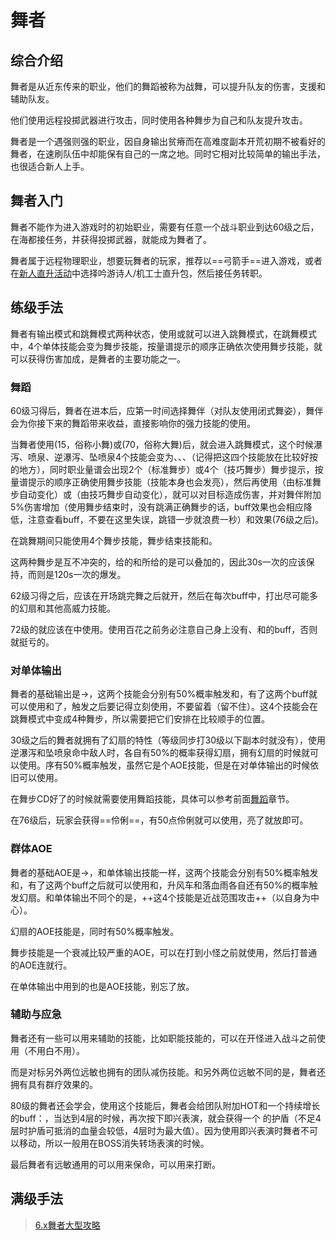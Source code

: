 # 舞者
<FloatTOC />

## 综合介绍

舞者是从近东传来的职业，他们的舞蹈被称为战舞，可以提升队友的伤害，支援和辅助队友。

他们使用远程投掷武器进行攻击，同时使用各种舞步为自己和队友提升攻击。

舞者是一个遇强则强的职业，因自身输出贫瘠而在高难度副本开荒初期不被看好的舞者，在速刷队伍中却能保有自己的一席之地。同时它相对比较简单的输出手法，也很适合新人上手。

## 舞者入门

舞者不能作为进入游戏时的初始职业，需要有任意一个战斗职业到达60级之后，在海都接任务<quest name="舞者降临" />，并获得投掷武器，就能成为舞者了。

舞者属于远程物理职业，想要玩舞者的玩家，推荐以==弓箭手==进入游戏，或者在[新人直升活动](/before/pay.md#萌新招待领多重福利)中选择吟游诗人/机工士直升包，然后接任务<quest name="舞者降临" />转职。

## 练级手法

舞者有输出模式和跳舞模式两种状态，使用<Action name="标准舞步" />或<Action name="技巧舞步" />就可以进入跳舞模式，在跳舞模式中，4个单体技能会变为舞步技能，按量谱提示的顺序正确依次使用舞步技能，就可以获得伤害加成，是舞者的主要功能之一。

### 舞蹈

60级习得<Action name="闭式舞姿" />后，舞者在进本后，应第一时间选择舞伴（对队友使用闭式舞姿），舞伴会为你接下来的舞蹈带来收益，直接影响你的强力技能<Action name="剑舞" />的使用。

当舞者使用<Action name="标准舞步" />(15，俗称小舞)或<Action name="技巧舞步" />(70，俗称大舞)后，就会进入跳舞模式，这个时候瀑泻、喷泉、逆瀑泻、坠喷泉4个技能会变为<Action name="蔷薇曲脚步" />、<Action name="小鸟交叠跳" />、<Action name="绿叶小踢腿" />、<Action name="金冠趾尖转" />（记得把这四个技能放在比较好按的地方），同时职业量谱会出现2个（标准舞步）或4个（技巧舞步）舞步提示，按量谱提示的顺序正确使用舞步技能（技能本身也会发亮），然后再使用<Action name="标准舞步结束" />（由标准舞步自动变化）或<Action name="技巧舞步结束" />（由技巧舞步自动变化），就可以对目标造成伤害，并对舞伴附加5%伤害增加（使用舞步结束时，没有跳满正确舞步的话，buff效果也会相应降低，注意查看buff，不要在这里失误，跳错一步就浪费一秒）和<Status :id="1847" name="伶俐" />效果(76级之后)。

在跳舞期间只能使用4个舞步技能，舞步结束技能和<Action name="前冲步" />。

这两种舞步是互不冲突的，<Action name="标准舞步结束" />给的<Status :id="1847" name="伶俐" />和<Action name="技巧舞步结束" />所给的<Status :id="1848" name="伶俐" />是可以叠加的，因此30s一次的<Status :id="1821" name="标准舞步结束" />应该保持，而<Action name="技巧舞步" />则是120s一次的爆发。

62级习得<Action name="进攻之探戈" />之后，应该在开场跳完舞之后就开，然后在每次<Status :id="1825" name="探戈" />buff中，打出尽可能多的幻扇和其他高威力技能。

72级的<Action name="百花争艳" />就应该在<Status :id="1825" name="探戈" />中使用。使用百花之前务必注意自己身上没有<Status :id="2693" name="对称投掷" />、<Status :id="2694" name="非对称投掷" />和<Status :id="1820" name="扇舞·急预备" />的buff，否则就挺亏的。

### 对单体输出

舞者的基础输出是<Action name="瀑泻" />→<Action name="喷泉" />，这两个技能会分别有50%概率触发<Status :id="2693" name="对称投掷" />和<Status :id="2694" name="非对称投掷" />，有了这两个buff就可以使用<Action name="逆瀑泻" />和<Action name="坠喷泉" />了，触发之后要记得立刻使用，不要留着（留不住）。这4个技能会在跳舞模式中变成4种舞步，所以需要把它们安排在比较顺手的位置。

30级之后的舞者就拥有了幻扇的特性（等级同步打30级以下副本时就没有），使用逆瀑泻和坠喷泉命中敌人时，各自有50%的概率获得幻扇，拥有幻扇的时候就可以使用<Action name="扇舞·序" />。序有50%概率触发<Action name="扇舞·急" />，虽然它是个AOE技能，但是在对单体输出的时候依旧可以使用。

在舞步CD好了的时候就需要使用舞蹈技能，具体可以参考前面[舞蹈](#舞蹈)章节。

在76级后，玩家会获得==伶俐==，有50点伶俐就可以使用<Action name="剑舞" />，亮了就放即可。

### 群体AOE

舞者的基础AOE是<Action name="风车" />→<Action name="落刃雨" />，和单体输出技能一样，这两个技能会分别有50%概率触发<Status :id="2693" name="对称投掷" />和<Status :id="2694" name="非对称投掷" />，有了这两个buff之后就可以使用<Action name="升风车" />和<Action name="落血雨" />，升风车和落血雨各自还有50%的概率触发幻扇。和单体输出不同个的是，++这4个技能是近战范围攻击++（以自身为中心）。

幻扇的AOE技能是<Action name="扇舞·破" />，同时有50%概率触发<Action name="扇舞·急" />。

舞步技能是一个衰减比较严重的AOE，可以在打到小怪之前就使用<Action name="标准舞步" />，然后打普通的AOE连就行。

在单体输出中用到的<Action name="剑舞" />也是AOE技能，别忘了放。

### 辅助与应急

舞者还有一些可以用来辅助的技能，比如职能技能的<Action name="速行" />，可以在开怪进入战斗之前使用（不用白不用）。

而<Action name="防守之桑巴" />是对标另外两位远敏也拥有的团队减伤技能。和另外两位远敏不同的是，舞者还拥有具有群疗效果的<Action name="治疗之华尔兹" />。

80级的舞者还会学会<Action name="即兴表演" />，使用这个技能后，舞者会给团队附加HOT和一个持续增长的buff：<Status :id="2696" name="舞动的热情" />，当<Status :id="2696" name="舞动的热情" :stack="3" />达到4层的时候，再次按下即兴表演，就会获得一个<Status :id="2697" name="即兴表演结束" />	的护盾（不足4层时护盾可抵消的血量会较低，4层时为最大值）。因为使用即兴表演时舞者不可以移动，所以一般用在BOSS消失转场表演的时候。

最后舞者有远敏通用的<Action name="内丹" />可以用来保命，<Action name="伤头" />可以用来打断。

## 满级手法

> [6.x舞者大型攻略](https://shimo.im/docs/B1Aw140omGFpVZqm/read)
